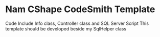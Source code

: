 # Nam CShape CodeSmith Template
Code Include Info class, Controller class and SQL Server Script
This template should be developed beside my SqlHelper class
